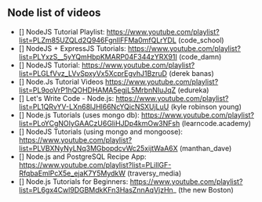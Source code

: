 ## Node list of videos

* [] NodeJS Tutorial Playlist: https://www.youtube.com/playlist?list=PLZm85UZQLd2Q946FgnllFFMa0mfQLrYDL (code_school)
* [] NodeJS + ExpressJS Tutorials: https://www.youtube.com/playlist?list=PLYxzS__5yYQmHbpKMARP04F344zYRX91I (code_damn)
* [] NodeJS Tutorial: https://www.youtube.com/playlist?list=PLGLfVvz_LVvSpxyVx5XcprEgvhJ1BzruD (derek banas)
* [] Node.Js Tutorial Videos https://www.youtube.com/playlist?list=PL9ooVrP1hQOHDHAMA5egjL5MrbnNIuJqZ (edureka)
* [] Let's Write Code - Node.js: https://www.youtube.com/playlist?list=PL1QRvYV-LXn68lJHl66NcYQicNSXUjLuU (kyle robinson young)
* [] Node.js Tutorials (uses mongo db): https://www.youtube.com/playlist?list=PLoYCgNOIyGAACzU6GliHJDp4kmOw3NFsh (learncode.academy)
* [] NodeJS Tutorials (using mongo and mongoose): https://www.youtube.com/playlist?list=PLVBXNyNyLNq3MGbopdcvWc25xijtWaA6X (manthan_dave)
* [] Node.js and PostgreSQL Recipe App: https://www.youtube.com/playlist?list=PLillGF-RfqbaEmlPcX5e_ejaK7Y5MydkW (traversy_media)
* [] Node.js Tutorials for Beginners: https://www.youtube.com/playlist?list=PL6gx4Cwl9DGBMdkKFn3HasZnnAqVjzHn_ (the new Boston)
